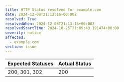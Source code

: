 ```yaml
---
title: HTTP Status resolved for example.com
date: 2024-12-08T21:13:16+00:00Z
resolved: True
resolvedWhen: 2024-12-08T21:13:16+00:00Z
resolvedStartTime: 2024-10-25T21:09:43.191474+00:00
severity: notice
affected:
  - example.com
section: issue
---
```


| Expected Statuses | Actual Status  |
|-------------------|----------------|
| 200, 301, 302 | 200 |
